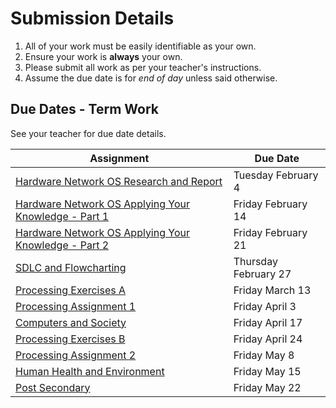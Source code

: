 # Submission Details
1. All of your work must be easily identifiable as your own.
2. Ensure your work is **always** your own.
3. Please submit all work as per your teacher's instructions.
4. Assume the due date is for _end of day_ unless said otherwise.

## Due Dates - Term Work
See your teacher for due date details.

| Assignment                               | Due Date                               |
| ---------------------------------------- | ---------------------------------------- |
| [Hardware Network OS Research and Report](./Hardware-Network-OS-Research-and-Report) | Tuesday February 4 |
| [Hardware Network OS Applying Your Knowledge - Part 1](./Hardware-Network-OS-Applying-Your-Knowledge)            | Friday February 14  |
| [Hardware Network OS Applying Your Knowledge - Part 2](./Hardware-Network-OS-Applying-Your-Knowledge)            | Friday February 21  |
| [SDLC and Flowcharting](./SDLC-and-Flowcharting) | Thursday February 27 |
| [Processing Exercises A](./Processing-Exercise-Set-A) | Friday March 13 |
| [Processing Assignment 1](./Processing-Assignment-1) | Friday April 3 |
| [Computers and Society](./Computers-And-Society) | Friday April 17 |
| [Processing Exercises B](./Processing-Exercise-Set-B) | Friday April 24 |
| [Processing Assignment 2](./Processing-Assignment-2) | Friday May 8 |
| [Human Health and Environment](./Human-Health-and-Environment) | Friday May 15 |
| [Post Secondary](./Post-Secondary-Opportunities) | Friday May 22 |

